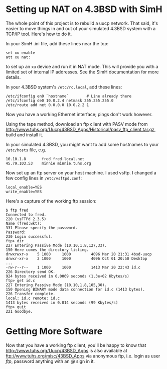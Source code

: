 # Setting up NAT on 4.3BSD with SimH

The whole point of this project is to rebuild a uucp network. That said,
it's easier to move things in and out of your simulated 4.3BSD system
with a TCP/IP tool. Here's how to do it.

In your SimH .ini file, add these lines near the top:

```
set xu enable
att xu nat:
```

to set up an `xu` device and run it in NAT mode. This will provide
you with a limited set of internal IP addresses. See the SimH
documentation for more details.

In your 4.3BSD system's `/etc/rc.local`, add these lines:

```
/etc/ifconfig en0 `hostname`		# Line already there
/etc/ifconfig de0 10.0.2.4 netmask 255.255.255.0
/etc/route add net 0.0.0.0 10.0.2.2 1
```

Now you have a working Ethernet interface; pings don't work however.

Using the tape method, download an ftp client with PASV mode from
<http://www.tuhs.org/Uucp/43BSD_Apps/Historical/pasv_ftp_client.tar.gz>,
build and install it.

In your simulated 4.3BSD, you might want to add some hostnames to your
`/etc/hosts` file, e.g.

```
10.10.1.8       fred fred.local.net
45.79.103.53    minnie minnie.tuhs.org
```

Now set up an ftp server on your host machine. I used vsftp. I
changed a few config lines in `/etc/vsftpd.conf`:

```
local_enable=YES
write_enable=YES
```

Here's a capture of the working ftp session:

```
$ ftp fred
Connected to fred.
220 (vsFTPd 2.3.5)
Name (fred:wkt): 
331 Please specify the password.
Password:
230 Login successful.
ftp> dir
227 Entering Passive Mode (10,10,1,8,127,33).
150 Here comes the directory listing.
drwxrwxr-x    5 1000     1000         4096 Mar 20 21:31 4bsd-uucp
drwxr-xr-x    2 1000     1000         4096 Oct 01 20:50 Desktop
...
-rw-r--r--    1 1000     1000         1413 Mar 20 22:43 id.c
226 Directory send OK.
924 bytes received in 0.0069 seconds (1.3e+02 Kbytes/s)
ftp> get id.c
227 Entering Passive Mode (10,10,1,8,105,30).
150 Opening BINARY mode data connection for id.c (1413 bytes).
226 Transfer complete.
local: id.c remote: id.c
1413 bytes received in 0.014 seconds (99 Kbytes/s)
ftp> quit
221 Goodbye.
```

# Getting More Software

Now that you have a working ftp client, you'll be happy to know that
<http://www.tuhs.org/Uucp/43BSD_Apps> is also available at
<ftp://www.tuhs.org/misc/43BSD_Apps> via anonymous ftp, i.e. login as
user *ftp*, password anything with an *@* sign in it.
